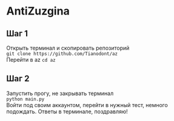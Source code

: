 # AntiZuzgina
## Шаг 1
Открыть терминал и скопировать репозиторий  
`git clone https://github.com/Tianodont/az`  
Перейти в az
`cd az`  
## Шаг 2
Запустить прогу, не закрывать терминал  
`python main.py`  
Войти под своим аккаунтом, перейти в нужный тест, немного подождать. Ответы в терминале, поздравляю!  
